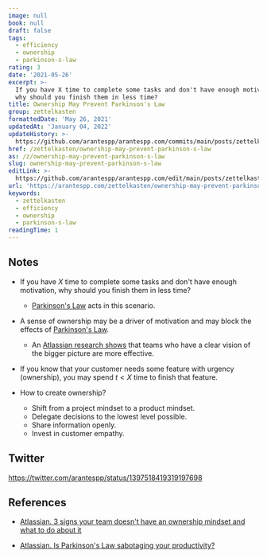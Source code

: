 ```yaml
---
image: null
book: null
draft: false
tags:
  - efficiency
  - ownership
  - parkinson-s-law
rating: 3
date: '2021-05-26'
excerpt: >-
  If you have X time to complete some tasks and don't have enough motivation,
  why should you finish them in less time?
title: Ownership May Prevent Parkinson's Law
group: zettelkasten
formattedDate: 'May 26, 2021'
updatedAt: 'January 04, 2022'
updateHistory: >-
  https://github.com/arantespp/arantespp.com/commits/main/posts/zettelkasten/ownership-may-prevent-parkinson-s-law.md
href: /zettelkasten/ownership-may-prevent-parkinson-s-law
as: /z/ownership-may-prevent-parkinson-s-law
slug: ownership-may-prevent-parkinson-s-law
editLink: >-
  https://github.com/arantespp/arantespp.com/edit/main/posts/zettelkasten/ownership-may-prevent-parkinson-s-law.md
url: 'https://arantespp.com/zettelkasten/ownership-may-prevent-parkinson-s-law'
keywords:
  - zettelkasten
  - efficiency
  - ownership
  - parkinson-s-law
readingTime: 1
---
```


## Notes

- If you have $X$ time to complete some tasks and don't have enough motivation, why should you finish them in less time?

  - [Parkinson's Law](/zettel/parkinson-s-law) acts in this scenario.

- A sense of ownership may be a driver of motivation and may block the effects of [Parkinson's Law](/zettel/parkinson-s-law).

  - An [Atlassian research shows](https://www.atlassian.com/practices/open/research) that teams who have a clear vision of the bigger picture are more effective.

- If you know that your customer needs some feature with urgency (ownership), you may spend $t < X$ time to finish that feature.

- How to create ownership?
  - Shift from a project mindset to a product mindset.
  - Delegate decisions to the lowest level possible.
  - Share information openly.
  - Invest in customer empathy.

## Twitter

https://twitter.com/arantespp/status/1397518419319197698

## References

- [Atlassian. 3 signs your team doesn't have an ownership mindset and what to do about it](https://www.atlassian.com/blog/leadership/how-leaders-build-ownership-mindset)

- [Atlassian. Is Parkinson's Law sabotaging your productivity?](https://www.atlassian.com/blog/productivity/what-is-parkinson-s-law)
